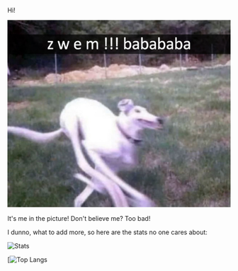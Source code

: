 Hi!

![](pic.jpg#center)

It's me in the picture! Don't believe me? Too bad!

I dunno, what to add more, so here are the stats no one cares about:

![Stats](https://github-readme-stats.vercel.app/api?username=olekzonder&show_icons=true&theme=transparent)

[![Top Langs](https://github-readme-stats.vercel.app/api/top-langs/?username=olekzonder)